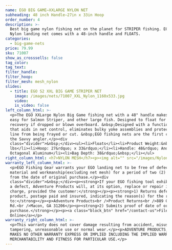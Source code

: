 ```yaml
---
name: EGO BIG GAME—XXLARGE NYLON NET
subheading: 48 inch Handle—27in x 33in Hoop
order_number: 4
description: >-
  Best big game nylon fishing net on the planet for STRIPER fishing. EGO XXLarge
  Nylon landing net comes with a 48-inch handle and FLOATS.
categories:
  - big-game-nets
price: 79.99
sku: 71007
show_as_crosssells: false
tag_color:
tag_text:
filter_handle:
filter_hoop:
filter_mesh: mesh_nylon
slides:
  - title: EGO S2 XXL BIG GAME STRIPER NET
    image: /images/nets/71007_XXL_Nylon_1160x533.jpg
    video:
    is_video: false
left_column_html: >-
  <p>The EGO XXLarge Nylon Big Game fishing net with a 48" handle makes fishing
  easy for Salmon Striper, and other large fish. Designed to float for easy
  recovery if dropped or blown overboard. &nbsp;Designed with a functional grip
  that aids in net control, eliminates bulky yoke assemblies and protects mono
  line from being frayed or cut. &nbsp;EGO fishing nets are the first choice for
  the Savvy angler.</p><div
  class="divider">&nbsp;</div><ul><li>Floats</li><li>Product Weight:&nbsp; 3.0
  lbs</li><li>Hoop: 27&rdquo; x 33&rdquo;</li><li>Handle: 48&rdquo; Anodized
  Octagonal Aluminum</li><li>Bag Depth: 38&rdquo;&nbsp;</li></ul>
right_column_html: <h7>NYLON MESH</h7><p><img alt="" src="/images/Nylon_400x150.jpg" /></p>
warranty_left_column_html: >-
  <p>EGO Fishing Gear warrants your EGO landing net to be free of defects in
  material and workmanship(excluding net mesh) for a period of two (2) years
  from the date of original purchase.</p><div
  class="divider">&nbsp;</div><p><strong>If your EGO fishing tool exhibits such
  a defect, Adventure Products will, at its option, replace or repair it without
  charge, provided the customer:</strong></p><p><strong>1) Returns defective
  product, postage paid and insured, indicating the reason(s) for the return
  to:</strong></p><p>Adventure Products<br />Product Returns<br />889 Guy Paine
  Rd.<br />Macon, GA 31206</p><p><strong>2) Submits proof of date of original
  purchase.</strong></p><p><a class="block_btn" href="/contact-us">File Claim
  Online</a></p>
warranty_right_column_html: >-
  <p>This warranty does not cover damage resulting from accident, misuse, abuse,
  tampering, unreasonable use or normal wear.</p><p>ADVENTURE PRODUCTS, INC.
  MAKES NO OTHER WARRANTY EXPRESS OR IMPLIED INCLUDING THE IMPLIED WARRANTIES OF
  MERCHANTABILITY AND FITNESS FOR PARTICULAR USE.</p>
---
```

